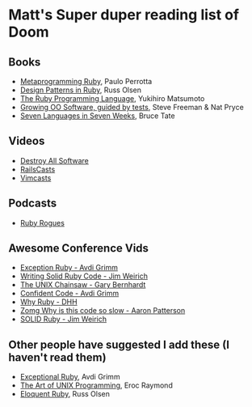 # Matt's Super duper reading list of Doom

## Books

  * [Metaprogramming Ruby](http://pragprog.com/book/ppmetr/metaprogramming-ruby), Paulo Perrotta
  * [Design Patterns in Ruby](http://designpatternsinruby.com/), Russ Olsen
  * [The Ruby Programming Language](http://shop.oreilly.com/product/9780596516178.do), Yukihiro Matsumoto
  * [Growing OO Software, guided by tests](http://www.amazon.co.uk/Growing-Object-Oriented-Software-Guided-Signature/dp/0321503627/ref=wl_it_dp_o_npd?ie=UTF8&coliid=I1R5VI03D7VG32&colid=2UJF3HBHGUHN5), Steve Freeman & Nat Pryce
  * [Seven Languages in Seven Weeks](http://www.amazon.co.uk/Seven-Languages-Weeks-Programming-Programmers/dp/193435659X/ref=wl_it_dp_o_npd?ie=UTF8&coliid=ITJXQVVJJ26KS&colid=2UJF3HBHGUHN5), Bruce Tate

## Videos
  * [Destroy All Software](https://www.destroyallsoftware.com/screencasts)
  * [RailsCasts](http://railscasts.com/)
  * [Vimcasts](http://vimcasts.org/)

## Podcasts
  * [Ruby Rogues](http://rubyrogues.com/)

## Awesome Conference Vids
  * [Exception Ruby - Avdi Grimm](http://confreaks.net/videos/658-rubyconf2011-exceptional-ruby)
  * [Writing Solid Ruby Code - Jim Weirich](http://confreaks.net/videos/656-rubyconf2011-writing-solid-ruby-code)
  * [The UNIX Chainsaw - Gary Bernhardt](http://confreaks.net/videos/615-cascadiaruby2011-the-unix-chainsaw)
  * [Confident Code - Avdi Grimm](http://confreaks.net/videos/614-cascadiaruby2011-confident-code)
  * [Why Ruby - DHH](http://confreaks.net/videos/431-rubyconf2010-keynote-why-ruby)
  * [Zomg Why is this code so slow - Aaron Patterson](http://confreaks.net/videos/427-rubyconf2010-zomg-why-is-this-code-so-slow)
  * [SOLID Ruby - Jim Weirich](http://confreaks.net/videos/185-rubyconf2009-solid-ruby)

## Other people have suggested I add these (I haven't read them)

  * [Exceptional Ruby](http://exceptionalruby.com/), Avdi Grimm
  * [The Art of UNIX Programming](http://catb.org/~esr/writings/taoup/), Eroc Raymond
  * [Eloquent Ruby](http://eloquentruby.com/), Russ Olsen
